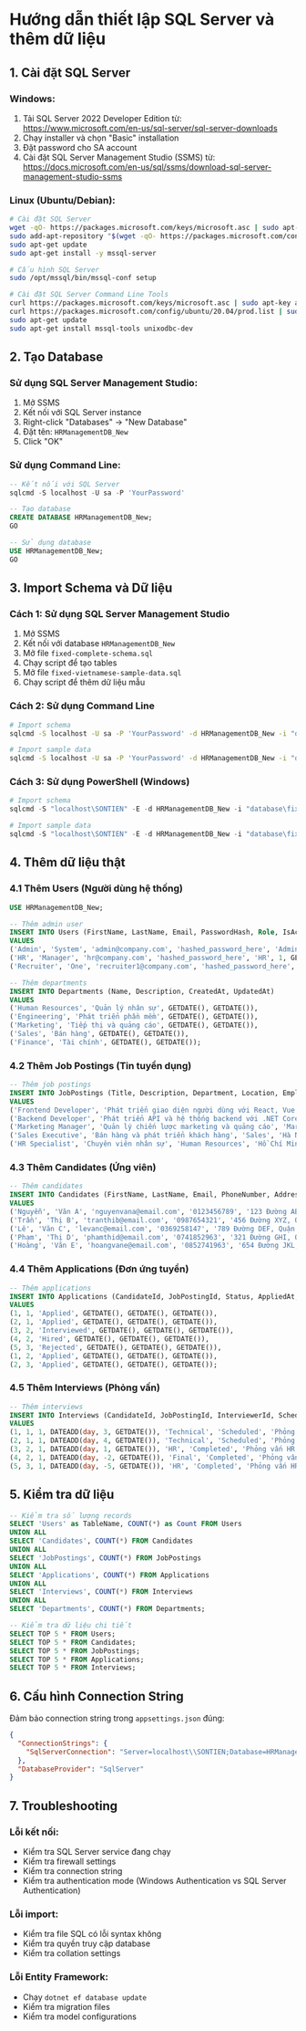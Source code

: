 # Hướng dẫn thiết lập SQL Server và thêm dữ liệu

## 1. Cài đặt SQL Server

### Windows:
1. Tải SQL Server 2022 Developer Edition từ: https://www.microsoft.com/en-us/sql-server/sql-server-downloads
2. Chạy installer và chọn "Basic" installation
3. Đặt password cho SA account
4. Cài đặt SQL Server Management Studio (SSMS) từ: https://docs.microsoft.com/en-us/sql/ssms/download-sql-server-management-studio-ssms

### Linux (Ubuntu/Debian):
```bash
# Cài đặt SQL Server
wget -qO- https://packages.microsoft.com/keys/microsoft.asc | sudo apt-key add -
sudo add-apt-repository "$(wget -qO- https://packages.microsoft.com/config/ubuntu/20.04/mssql-server-2022.list)"
sudo apt-get update
sudo apt-get install -y mssql-server

# Cấu hình SQL Server
sudo /opt/mssql/bin/mssql-conf setup

# Cài đặt SQL Server Command Line Tools
curl https://packages.microsoft.com/keys/microsoft.asc | sudo apt-key add -
curl https://packages.microsoft.com/config/ubuntu/20.04/prod.list | sudo tee /etc/apt/sources.list.d/msprod.list
sudo apt-get update
sudo apt-get install mssql-tools unixodbc-dev
```

## 2. Tạo Database

### Sử dụng SQL Server Management Studio:
1. Mở SSMS
2. Kết nối với SQL Server instance
3. Right-click "Databases" → "New Database"
4. Đặt tên: `HRManagementDB_New`
5. Click "OK"

### Sử dụng Command Line:
```sql
-- Kết nối với SQL Server
sqlcmd -S localhost -U sa -P 'YourPassword'

-- Tạo database
CREATE DATABASE HRManagementDB_New;
GO

-- Sử dụng database
USE HRManagementDB_New;
GO
```

## 3. Import Schema và Dữ liệu

### Cách 1: Sử dụng SQL Server Management Studio
1. Mở SSMS
2. Kết nối với database `HRManagementDB_New`
3. Mở file `fixed-complete-schema.sql`
4. Chạy script để tạo tables
5. Mở file `fixed-vietnamese-sample-data.sql`
6. Chạy script để thêm dữ liệu mẫu

### Cách 2: Sử dụng Command Line
```bash
# Import schema
sqlcmd -S localhost -U sa -P 'YourPassword' -d HRManagementDB_New -i "database/fixed-complete-schema.sql"

# Import sample data
sqlcmd -S localhost -U sa -P 'YourPassword' -d HRManagementDB_New -i "database/fixed-vietnamese-sample-data.sql"
```

### Cách 3: Sử dụng PowerShell (Windows)
```powershell
# Import schema
sqlcmd -S "localhost\SONTIEN" -E -d HRManagementDB_New -i "database\fixed-complete-schema.sql"

# Import sample data
sqlcmd -S "localhost\SONTIEN" -E -d HRManagementDB_New -i "database\fixed-vietnamese-sample-data.sql"
```

## 4. Thêm dữ liệu thật

### 4.1 Thêm Users (Người dùng hệ thống)
```sql
USE HRManagementDB_New;

-- Thêm admin user
INSERT INTO Users (FirstName, LastName, Email, PasswordHash, Role, IsActive, CreatedAt, UpdatedAt)
VALUES 
('Admin', 'System', 'admin@company.com', 'hashed_password_here', 'Admin', 1, GETDATE(), GETDATE()),
('HR', 'Manager', 'hr@company.com', 'hashed_password_here', 'HR', 1, GETDATE(), GETDATE()),
('Recruiter', 'One', 'recruiter1@company.com', 'hashed_password_here', 'Recruiter', 1, GETDATE(), GETDATE());

-- Thêm departments
INSERT INTO Departments (Name, Description, CreatedAt, UpdatedAt)
VALUES 
('Human Resources', 'Quản lý nhân sự', GETDATE(), GETDATE()),
('Engineering', 'Phát triển phần mềm', GETDATE(), GETDATE()),
('Marketing', 'Tiếp thị và quảng cáo', GETDATE(), GETDATE()),
('Sales', 'Bán hàng', GETDATE(), GETDATE()),
('Finance', 'Tài chính', GETDATE(), GETDATE());
```

### 4.2 Thêm Job Postings (Tin tuyển dụng)
```sql
-- Thêm job postings
INSERT INTO JobPostings (Title, Description, Department, Location, EmploymentType, SalaryMin, SalaryMax, Status, CreatedBy, CreatedAt, UpdatedAt, Deadline)
VALUES 
('Frontend Developer', 'Phát triển giao diện người dùng với React, Vue.js', 'Engineering', 'Hồ Chí Minh', 'Full-time', 15000000, 25000000, 'Active', 1, GETDATE(), GETDATE(), DATEADD(day, 30, GETDATE())),
('Backend Developer', 'Phát triển API và hệ thống backend với .NET Core', 'Engineering', 'Hà Nội', 'Full-time', 18000000, 30000000, 'Active', 1, GETDATE(), GETDATE(), DATEADD(day, 30, GETDATE())),
('Marketing Manager', 'Quản lý chiến lược marketing và quảng cáo', 'Marketing', 'Hồ Chí Minh', 'Full-time', 20000000, 35000000, 'Active', 1, GETDATE(), GETDATE(), DATEADD(day, 30, GETDATE())),
('Sales Executive', 'Bán hàng và phát triển khách hàng', 'Sales', 'Hà Nội', 'Full-time', 12000000, 20000000, 'Active', 1, GETDATE(), GETDATE(), DATEADD(day, 30, GETDATE())),
('HR Specialist', 'Chuyên viên nhân sự', 'Human Resources', 'Hồ Chí Minh', 'Full-time', 10000000, 18000000, 'Active', 1, GETDATE(), GETDATE(), DATEADD(day, 30, GETDATE()));
```

### 4.3 Thêm Candidates (Ứng viên)
```sql
-- Thêm candidates
INSERT INTO Candidates (FirstName, LastName, Email, PhoneNumber, Address, DateOfBirth, Gender, Status, CreatedAt, UpdatedAt)
VALUES 
('Nguyễn', 'Văn A', 'nguyenvana@email.com', '0123456789', '123 Đường ABC, Quận 1, TP.HCM', '1990-01-15', 'Male', 'Applied', GETDATE(), GETDATE()),
('Trần', 'Thị B', 'tranthib@email.com', '0987654321', '456 Đường XYZ, Quận 2, TP.HCM', '1992-05-20', 'Female', 'Applied', GETDATE(), GETDATE()),
('Lê', 'Văn C', 'levanc@email.com', '0369258147', '789 Đường DEF, Quận 3, TP.HCM', '1988-12-10', 'Male', 'Interviewed', GETDATE(), GETDATE()),
('Phạm', 'Thị D', 'phamthid@email.com', '0741852963', '321 Đường GHI, Quận 4, TP.HCM', '1995-08-25', 'Female', 'Hired', GETDATE(), GETDATE()),
('Hoàng', 'Văn E', 'hoangvane@email.com', '0852741963', '654 Đường JKL, Quận 5, TP.HCM', '1991-03-18', 'Male', 'Rejected', GETDATE(), GETDATE());
```

### 4.4 Thêm Applications (Đơn ứng tuyển)
```sql
-- Thêm applications
INSERT INTO Applications (CandidateId, JobPostingId, Status, AppliedAt, CreatedAt, UpdatedAt)
VALUES 
(1, 1, 'Applied', GETDATE(), GETDATE(), GETDATE()),
(2, 1, 'Applied', GETDATE(), GETDATE(), GETDATE()),
(3, 2, 'Interviewed', GETDATE(), GETDATE(), GETDATE()),
(4, 2, 'Hired', GETDATE(), GETDATE(), GETDATE()),
(5, 3, 'Rejected', GETDATE(), GETDATE(), GETDATE()),
(1, 2, 'Applied', GETDATE(), GETDATE(), GETDATE()),
(2, 3, 'Applied', GETDATE(), GETDATE(), GETDATE());
```

### 4.5 Thêm Interviews (Phỏng vấn)
```sql
-- Thêm interviews
INSERT INTO Interviews (CandidateId, JobPostingId, InterviewerId, ScheduledDate, InterviewType, Status, Notes, CreatedAt, UpdatedAt)
VALUES 
(1, 1, 1, DATEADD(day, 3, GETDATE()), 'Technical', 'Scheduled', 'Phỏng vấn kỹ thuật Frontend', GETDATE(), GETDATE()),
(2, 1, 1, DATEADD(day, 4, GETDATE()), 'Technical', 'Scheduled', 'Phỏng vấn kỹ thuật Frontend', GETDATE(), GETDATE()),
(3, 2, 1, DATEADD(day, 1, GETDATE()), 'HR', 'Completed', 'Phỏng vấn HR đã hoàn thành', GETDATE(), GETDATE()),
(4, 2, 1, DATEADD(day, -2, GETDATE()), 'Final', 'Completed', 'Phỏng vấn cuối cùng - Đã tuyển', GETDATE(), GETDATE()),
(5, 3, 1, DATEADD(day, -5, GETDATE()), 'HR', 'Completed', 'Phỏng vấn HR - Không phù hợp', GETDATE(), GETDATE());
```

## 5. Kiểm tra dữ liệu

```sql
-- Kiểm tra số lượng records
SELECT 'Users' as TableName, COUNT(*) as Count FROM Users
UNION ALL
SELECT 'Candidates', COUNT(*) FROM Candidates
UNION ALL
SELECT 'JobPostings', COUNT(*) FROM JobPostings
UNION ALL
SELECT 'Applications', COUNT(*) FROM Applications
UNION ALL
SELECT 'Interviews', COUNT(*) FROM Interviews
UNION ALL
SELECT 'Departments', COUNT(*) FROM Departments;

-- Kiểm tra dữ liệu chi tiết
SELECT TOP 5 * FROM Users;
SELECT TOP 5 * FROM Candidates;
SELECT TOP 5 * FROM JobPostings;
SELECT TOP 5 * FROM Applications;
SELECT TOP 5 * FROM Interviews;
```

## 6. Cấu hình Connection String

Đảm bảo connection string trong `appsettings.json` đúng:

```json
{
  "ConnectionStrings": {
    "SqlServerConnection": "Server=localhost\\SONTIEN;Database=HRManagementDB_New;Trusted_Connection=True;TrustServerCertificate=True;"
  },
  "DatabaseProvider": "SqlServer"
}
```

## 7. Troubleshooting

### Lỗi kết nối:
- Kiểm tra SQL Server service đang chạy
- Kiểm tra firewall settings
- Kiểm tra connection string
- Kiểm tra authentication mode (Windows Authentication vs SQL Server Authentication)

### Lỗi import:
- Kiểm tra file SQL có lỗi syntax không
- Kiểm tra quyền truy cập database
- Kiểm tra collation settings

### Lỗi Entity Framework:
- Chạy `dotnet ef database update`
- Kiểm tra migration files
- Kiểm tra model configurations
